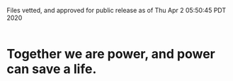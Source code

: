 Files vetted, and approved for public release as of Thu Apr  2 05:50:45 PDT 2020<br><br><h1>Together we are power, and power can save a life.</h1>
